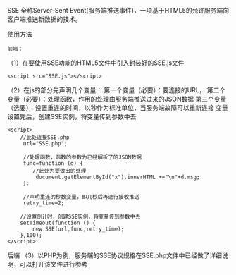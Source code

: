 ﻿SSE
  全称Server-Sent Event(服务端推送事件)，一项基于HTML5的允许服务端向客户端推送新数据的技术。

使用方法

    前端：
（1）在要使用SSE功能的HTML5文件中引入封装好的SSE.js文件

    <script src="SSE.js"></script>

（2）在js的部分先声明几个变量：
        第一个变量（必要）：要连接的URL，
        第二个变量（必要）：处理函数，作用的处理由服务端推送过来的JSON数据
        第三个变量（选要）：设置重连的时间，以秒作为标准单位，当服务端故障可以重新连接
    变量设置完后，创建SSE实例，将变量传到参数中去

    <script>
        //此处连接SSE.php
         url="SSE.php";

         //处理函数，函数的参数为已经解析了的JSON数据
         func=function (d) {
            //此处为要做出的处理
             document.getElementById("x").innerHTML +="\n"+d.msg;
         };

         //声明重连的秒数变量，即几秒后再进行接收推送
         retry_time=2;

        //设置倒计时，创建SSE实例，将变量传到参数中去
        setTimeout(function () {
            new SSE(url,func,retry_time);
        },100);
    </script>


  后端
（3）以PHP为例，服务端的SSE协议规格在SSE.php文件中已经做了详细说明，可以打开该文件进行参考


